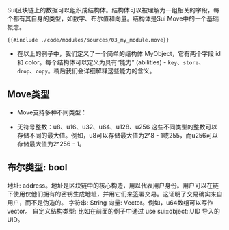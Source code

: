 Sui区块链上的数据可以组织成结构体。结构体可以被理解为一组相关的字段，每个都有其自身的类型，如数字、布尔值和向量。结构体是Sui Move中的一个基础概念。

````move
{{#include ./code/modules/sources/03_my_module.move}}
````

- 在以上的例子中，我们定义了一个简单的结构体 MyObject，它有两个字段 id 和 color。每个结构体可以定义为具有“能力” (abilities) - `key`、`store`、`drop`、`copy`。稍后我们会详细解释这些能力的含义。

## Move类型
- Move支持多种不同类型：

- 无符号整数：u8、u16、u32、u64、u128、u256 这些不同类型的整数可以存储不同的最大值。例如，u8可以存储最大值为2^8 - 1或255，而u256可以存储最大值为2^256 - 1。

## 布尔类型: bool

地址: address。地址是区块链中的核心构造，用以代表用户身份。用户可以在链下使用仅他们拥有的密钥生成地址，并用它们来签署交易。这证明了交易确实来自用户，而不是伪造的。
字符串: String
向量: Vector。例如，u64数组可以写作 vector<u64>。
自定义结构类型: 比如在前面的例子中通过 use sui::object::UID 导入的 UID。